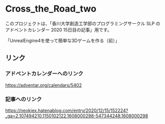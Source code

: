 # Cross_the_Road_two

このプロジェクトは、「香川大学創造工学部のプログラミングサークル SLP の アドベントカレンダー 2020 15日目の記事」用です。

「UnrealEngine4を使って簡単な3Dゲームを作る（前）」


## リンク

### アドベントカレンダーへのリンク
https://adventar.org/calendars/5402

### 記事へのリンク
https://neokiex.hatenablog.com/entry/2020/12/15/152224?_ga=2.107494210.1150102122.1608000298-547344248.1608000298

